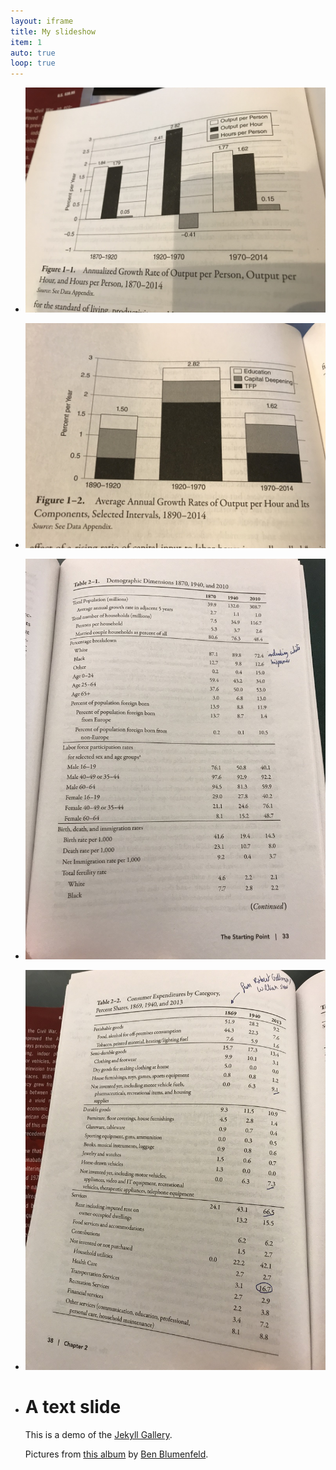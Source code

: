 ```yaml
---
layout: iframe
title: My slideshow
item: 1
auto: true
loop: true
---
```


* ![A nice pic of mine](my-pics1/1-1.jpg)
* ![Another nice pic of mine](my-pics1/1-2.jpg)
* ![Another nice pic of mine](my-pics1/2-1-table.jpg)
* ![Another nice pic of mine](my-pics1/2-2-table.jpg)
* # A text slide
  This is a demo of the [Jekyll Gallery](http://lexoyo.me/jekyll-slideshow/).
  
  Pictures from [this album](https://unsplash.com/collections/curated/93) by [Ben Blumenfeld](http://designerfund.com).



